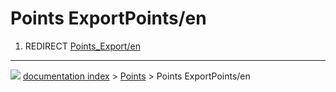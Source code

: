 # Points ExportPoints/en
1.  REDIRECT [Points\_Export/en](Points_Export/en.md)



---
![](images/Right_arrow.png) [documentation index](../README.md) > [Points](Points_Workbench.md) > Points ExportPoints/en
